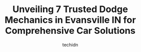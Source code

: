 ---
layout: ampstory
image: https://images.unsplash.com/photo-1596209716749-aee52a95737c?ixlib=rb-4.0.3&ixid=MnwxMjA3fDB8MHxwaG90by1wYWdlfHx8fGVufDB8fHx8&auto=format&fit=crop&w=640&h=853&q=80
author: techidn
featured: false
description: When it comes to finding reliable automotive experts in Evansville IN, USA, look no further than the 7 best Dodge Mechanic in the area. With their exceptional skills and dedication to provid
title: Unveiling 7 Trusted Dodge Mechanics in Evansville IN for Comprehensive Car Solutions
cover:
   title: Unveiling 7 Trusted Dodge Mechanics in Evansville IN for Comprehensive Car Solutions
   subtitle: Rickpate
   background: https://images.unsplash.com/photo-1596209716749-aee52a95737c?ixlib=rb-4.0.3&ixid=MnwxMjA3fDB8MHxwaG90by1wYWdlfHx8fGVufDB8fHx8&auto=format&fit=crop&w=640&h=853&q=80

pages: 
 - layout: thirds
   top: <h1>#1 The Answer Auto Repair East</h1>
   bottom: "<p>Ive been going to Answer East for about five years for my oil changes and other auto needs and they are always wonderful. They will never charge for services unless th</p>"
   background: https://www.knot35.com/toplist/wp-content/uploads/2023/06/best-dodge-mechanic-1-in-evansville-in-1685839283.jpeg
   backgroundblur: true
 - layout: thirds
   top: <h1>#2 Romain Cross Pointe Auto Park</h1>
   bottom: "<p>7600 E Division St, Evansville, IN 47715, United States</p>"
   background: https://www.knot35.com/toplist/wp-content/uploads/2023/06/best-dodge-mechanic-2-in-evansville-in-1685839284.jpeg
   cta:
      link: https://www.knot35.com/toplist/unveiling-7-trusted-dodge-mechanics-in-evansville-in-for-comprehensive-car-solutions/
      text: Unveiling 7 Trusted Dodge Mechanics in Evansville IN for Comprehensive Car Solutions
 - layout: thirds
   top: <h1>#3 Hargett Automotive & Performance</h1>
   bottom: "<p>3300 Claremont Ave, Evansville, IN 47712, United States</p>"
   background: https://www.knot35.com/toplist/wp-content/uploads/2023/06/best-dodge-mechanic-3-in-evansville-in-1685839284.jpeg
   cta:
      link: https://www.knot35.com/toplist/unveiling-7-trusted-dodge-mechanics-in-evansville-in-for-comprehensive-car-solutions/
      text: Unveiling 7 Trusted Dodge Mechanics in Evansville IN for Comprehensive Car Solutions
 - layout: thirds
   top: <h1>#4 Firestone Complete Auto Care</h1>
   bottom: "<p>4401 N First Ave, Evansville, IN 47710, United States</p>"
   background: https://images.unsplash.com/photo-1510906594845-bc082582c8cc?ixlib=rb-4.0.3&ixid=MnwxMjA3fDB8MHxwaG90by1wYWdlfHx8fGVufDB8fHx8&auto=format&fit=crop&w=640&h=853&q=80
   cta:
      link: https://www.knot35.com/toplist/unveiling-7-trusted-dodge-mechanics-in-evansville-in-for-comprehensive-car-solutions/
      text: Unveiling 7 Trusted Dodge Mechanics in Evansville IN for Comprehensive Car Solutions
 - layout: thirds
   top: <h1>#5 Dartt Automotive Services</h1>
   bottom: "<p>301 W Franklin St, Evansville, IN 47710, United States</p>"
   background: https://images.unsplash.com/photo-1564951434112-64d74cc2a2d7?ixlib=rb-4.0.3&ixid=MnwxMjA3fDB8MHxwaG90by1wYWdlfHx8fGVufDB8fHx8&auto=format&fit=crop&w=640&h=853&q=80
   cta:
      link: https://www.knot35.com/toplist/unveiling-7-trusted-dodge-mechanics-in-evansville-in-for-comprehensive-car-solutions/
      text: Unveiling 7 Trusted Dodge Mechanics in Evansville IN for Comprehensive Car Solutions
 - layout: thirds
   top: <h1>#6 Glissons Auto Parts Inc</h1>
   bottom: "<p>2220 N First Ave, Evansville, IN 47710, United States</p>"
   background: https://images.unsplash.com/photo-1533735380053-eb8d0759b24a?ixlib=rb-4.0.3&ixid=MnwxMjA3fDB8MHxwaG90by1wYWdlfHx8fGVufDB8fHx8&auto=format&fit=crop&w=640&h=853&q=80
   cta:
      link: https://www.knot35.com/toplist/unveiling-7-trusted-dodge-mechanics-in-evansville-in-for-comprehensive-car-solutions/
      text: Unveiling 7 Trusted Dodge Mechanics in Evansville IN for Comprehensive Car Solutions
 - layout: thirds
   top: <h1>#7 Lou Fusz Evansville</h1>
   bottom: "<p>4500 E Division St, Evansville, IN 47715, United States</p>"
   background: https://images.unsplash.com/photo-1580610447943-1bfbef5efe07?ixlib=rb-4.0.3&ixid=MnwxMjA3fDB8MHxwaG90by1wYWdlfHx8fGVufDB8fHx8&auto=format&fit=crop&w=640&h=853&q=80
   cta:
      link: https://www.knot35.com/toplist/unveiling-7-trusted-dodge-mechanics-in-evansville-in-for-comprehensive-car-solutions/
      text: Unveiling 7 Trusted Dodge Mechanics in Evansville IN for Comprehensive Car Solutions
 - layout: thirds
   middle: Continue reading...
   background: https://images.unsplash.com/photo-1527067829737-402993088e6b?ixlib=rb-4.0.3&ixid=MnwxMjA3fDB8MHxwaG90by1wYWdlfHx8fGVufDB8fHx8&auto=format&fit=crop&w=640&h=853&q=80
   cta:
      link: https://www.knot35.com/toplist/unveiling-7-trusted-dodge-mechanics-in-evansville-in-for-comprehensive-car-solutions/
      text: Unveiling 7 Trusted Dodge Mechanics in Evansville IN for Comprehensive Car Solutions
      
---